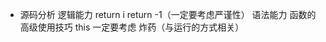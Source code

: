 - 源码分析
  逻辑能力 return i
           return -1（一定要考虑严谨性）
  语法能力
  函数的高级使用技巧
  this 一定要考虑 炸药（与运行的方式相关）
  